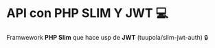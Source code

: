 # API con PHP SLIM Y JWT :computer:
Framwework **PHP Slim** que hace usp de **JWT** (tuupola/slim-jwt-auth) :lock: